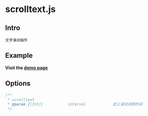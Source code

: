 # scrolltext.js

## Intro

```
文字滑动插件
```

## Example

**Visit the [demo page](http://s.codepen.io/N-feng/pen/QKjVWZ/)**

## Options

```js
/**
 * scrolltext 
 * @param {[Int]} 			interval			定义滚动间隙时间
 */
```